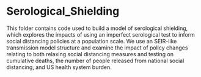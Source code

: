 # Serological_Shielding

This folder contains code used to build a model of serological shielding, which explores the impacts of using an imperfect
serological test to inform social distancing policies at a population scale. We use an SEIR-like transmission model structure
and examine the impact of policy changes relating to both relaxing social distancing measures and testing on cumulative deaths,
the number of people released from national social distancing, and US health system burden.
